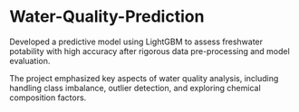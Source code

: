 # Water-Quality-Prediction

Developed a predictive model using LightGBM to assess freshwater potability with high accuracy after rigorous data pre-processing and model evaluation.

The project emphasized key aspects of water quality analysis, including handling class imbalance, outlier detection, and exploring chemical composition factors.
